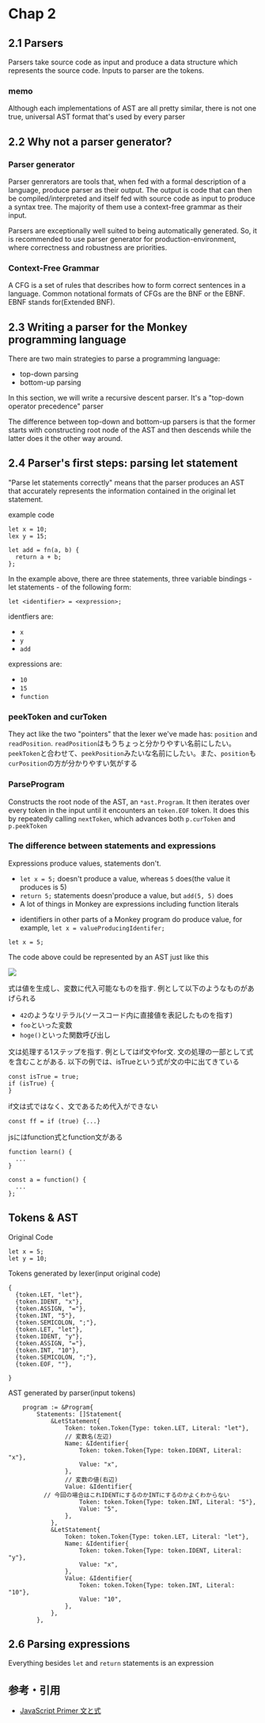 # Chap 2
## 2.1 Parsers
Parsers take source code as input and produce a data structure which represents the source code. Inputs to parser are the tokens.

### memo
Although each implementations of AST are all pretty similar, there is not one true, universal AST format that's used by every parser

## 2.2 Why not a parser generator?
### Parser generator
Parser genrerators are tools that, when fed with a formal description of a language, produce parser as their output. The output is code that can then be compiled/interpreted and itself fed with source code as input to produce a syntax tree. The majority of them use a context-free grammar as their input.

Parsers are exceptionally well suited to being automatically generated. So, it is recommended to use parser generator for production-environment, where correctness and robustness are priorities.

### Context-Free Grammar
A CFG is a set of rules that describes how to form correct sentences in a language. Common notational formats of CFGs are the BNF or the EBNF. EBNF stands for(Extended BNF).

## 2.3 Writing a parser for the Monkey programming language
There are two main strategies to parse a programming language:

- top-down parsing
- bottom-up parsing

In this section, we will write a recursive descent parser. It's a "top-down operator precedence" parser

The difference between top-down and bottom-up parsers is that the former starts with constructing root node of the AST and then descends while the latter does it the other way around.

## 2.4 Parser's first steps: parsing let statement
"Parse let statements correctly" means that the parser produces an AST that accurately represents the information contained in the original let statement.

example code

```
let x = 10;
lex y = 15;

let add = fn(a, b) {
  return a + b;
};
```

In the example above, there are three statements, three variable bindings - let statements - of the following form:

```
let <identifier> = <expression>;
```

identfiers are:
- `x`
- `y`
- `add`

expressions are:
- `10`
- `15`
- `function`

### peekToken and curToken
They act like the two "pointers" that the lexer we've made has: `position` and `readPosition`. `readPosition`はもうちょっと分かりやすい名前にしたい。`peekToken`と合わせて、`peekPosition`みたいな名前にしたい。また、`position`も`curPosition`の方が分かりやすい気がする

### ParseProgram
Constructs the root node of the AST, an `*ast.Program`. It then iterates over every token in the input until it encounters an `token.EOF` token. It does this by repeatedly calling `nextToken`, which advances both `p.curToken` and `p.peekToken`

### The difference between statements and expressions
Expressions produce values, statements don't.

- `let x = 5;` doesn't produce a value, whereas `5` does(the value it produces is 5)
- `return 5;` statements doesn'produce a value, but `add(5, 5)` does
- A lot of things in Monkey are expressions including function literals
<!--
TODO unclear points
-->
- identifiers in other parts of a Monkey program do produce value, for example, `let x = valueProducingIdentifer;`

```
let x = 5;
```

The code above could be represented by an AST just like this

<img src="./images/1.png">

式は値を生成し、変数に代入可能なものを指す. 例として以下のようなものがあげられる
- `42`のようなリテラル(ソースコード内に直接値を表記したものを指す)
- `foo`といった変数
- `hoge()`といった関数呼び出し

文は処理する1ステップを指す. 例としてはif文やfor文. 文の処理の一部として式を含むことがある. 以下の例では、isTrueという式が文の中に出てきている

```
const isTrue = true;
if (isTrue) {
}
```

if文は式ではなく、文であるため代入ができない

```
const ff = if (true) {...}
```

jsにはfunction式とfunction文がある

```
function learn() {
  ...
}

const a = function() {
  ...
};
```

## Tokens & AST
Original Code

```
let x = 5;
let y = 10;
```

Tokens generated by lexer(input original code)

```
{
  {token.LET, "let"},
  {token.IDENT, "x"},
  {token.ASSIGN, "="},
  {token.INT, "5"},
  {token.SEMICOLON, ";"},
  {token.LET, "let"},
  {token.IDENT, "y"},
  {token.ASSIGN, "="},
  {token.INT, "10"},
  {token.SEMICOLON, ";"},
  {token.EOF, ""},

}
```

AST generated by parser(input tokens)

```
	program := &Program{
		Statements: []Statement{
			&LetStatement{
				Token: token.Token{Type: token.LET, Literal: "let"},
				// 変数名(左辺)
				Name: &Identifier{
					Token: token.Token{Type: token.IDENT, Literal: "x"},
					Value: "x",
				},
				// 変数の値(右辺)
				Value: &Identifier{
          // 今回の場合はこれIDENTにするのかINTにするのかよくわからない
					Token: token.Token{Type: token.INT, Literal: "5"},
					Value: "5",
				},
			},
			&LetStatement{
				Token: token.Token{Type: token.LET, Literal: "let"},
				Name: &Identifier{
					Token: token.Token{Type: token.IDENT, Literal: "y"},
					Value: "x",
				},
				Value: &Identifier{
					Token: token.Token{Type: token.INT, Literal: "10"},
					Value: "10",
				},
			},
		},
```

## 2.6 Parsing expressions
Everything besides `let` and `return` statements is an expression

## 参考・引用
- [JavaScript Primer 文と式](https://jsprimer.net/basic/statement-expression/)
